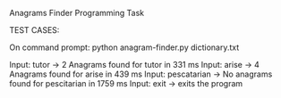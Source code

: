 Anagrams Finder Programming Task

TEST CASES:

On command prompt:
python anagram-finder.py dictionary.txt

Input: tutor -> 2 Anagrams found for tutor in 331 ms
Input: arise -> 4 Anagrams found for arise in 439 ms
Input: pescatarian -> No anagrams found for pescitarian in 1759 ms
Input: exit -> exits the program
